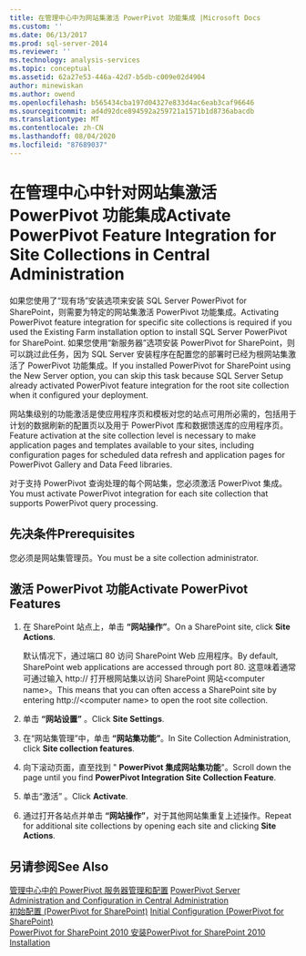 ```yaml
---
title: 在管理中心中为网站集激活 PowerPivot 功能集成 |Microsoft Docs
ms.custom: ''
ms.date: 06/13/2017
ms.prod: sql-server-2014
ms.reviewer: ''
ms.technology: analysis-services
ms.topic: conceptual
ms.assetid: 62a27e53-446a-42d7-b5db-c009e02d4904
author: minewiskan
ms.author: owend
ms.openlocfilehash: b565434cba197d04327e833d4ac6eab3caf96646
ms.sourcegitcommit: ad4d92dce894592a259721a1571b1d8736abacdb
ms.translationtype: MT
ms.contentlocale: zh-CN
ms.lasthandoff: 08/04/2020
ms.locfileid: "87689037"
---
```

# <a name="activate-powerpivot-feature-integration-for-site-collections-in-central-administration"></a><span data-ttu-id="fae40-102">在管理中心中针对网站集激活 PowerPivot 功能集成</span><span class="sxs-lookup"><span data-stu-id="fae40-102">Activate PowerPivot Feature Integration for Site Collections in Central Administration</span></span>
  <span data-ttu-id="fae40-103">如果您使用了“现有场”安装选项来安装 SQL Server PowerPivot for SharePoint，则需要为特定的网站集激活 PowerPivot 功能集成。</span><span class="sxs-lookup"><span data-stu-id="fae40-103">Activating PowerPivot feature integration for specific site collections is required if you used the Existing Farm installation option to install SQL Server PowerPivot for SharePoint.</span></span> <span data-ttu-id="fae40-104">如果您使用“新服务器”选项安装 PowerPivot for SharePoint，则可以跳过此任务，因为 SQL Server 安装程序在配置您的部署时已经为根网站集激活了 PowerPivot 功能集成。</span><span class="sxs-lookup"><span data-stu-id="fae40-104">If you installed PowerPivot for SharePoint using the New Server option, you can skip this task because SQL Server Setup already activated PowerPivot feature integration for the root site collection when it configured your deployment.</span></span>  
  
 <span data-ttu-id="fae40-105">网站集级别的功能激活是使应用程序页和模板对您的站点可用所必需的，包括用于计划的数据刷新的配置页以及用于 PowerPivot 库和数据馈送库的应用程序页。</span><span class="sxs-lookup"><span data-stu-id="fae40-105">Feature activation at the site collection level is necessary to make application pages and templates available to your sites, including configuration pages for scheduled data refresh and application pages for PowerPivot Gallery and Data Feed libraries.</span></span>  
  
 <span data-ttu-id="fae40-106">对于支持 PowerPivot 查询处理的每个网站集，您必须激活 PowerPivot 集成。</span><span class="sxs-lookup"><span data-stu-id="fae40-106">You must activate PowerPivot integration for each site collection that supports PowerPivot query processing.</span></span>  
  
## <a name="prerequisites"></a><span data-ttu-id="fae40-107">先决条件</span><span class="sxs-lookup"><span data-stu-id="fae40-107">Prerequisites</span></span>  
 <span data-ttu-id="fae40-108">您必须是网站集管理员。</span><span class="sxs-lookup"><span data-stu-id="fae40-108">You must be a site collection administrator.</span></span>  
  
## <a name="activate-powerpivot-features"></a><span data-ttu-id="fae40-109">激活 PowerPivot 功能</span><span class="sxs-lookup"><span data-stu-id="fae40-109">Activate PowerPivot Features</span></span>  
  
1.  <span data-ttu-id="fae40-110">在 SharePoint 站点上，单击 **“网站操作”**。</span><span class="sxs-lookup"><span data-stu-id="fae40-110">On a SharePoint site, click **Site Actions**.</span></span>  
  
     <span data-ttu-id="fae40-111">默认情况下，通过端口 80 访问 SharePoint Web 应用程序。</span><span class="sxs-lookup"><span data-stu-id="fae40-111">By default, SharePoint web applications are accessed through port 80.</span></span> <span data-ttu-id="fae40-112">这意味着通常可通过输入 http:// 打开根网站集以访问 SharePoint 网站\<computer name>。</span><span class="sxs-lookup"><span data-stu-id="fae40-112">This means that you can often access a SharePoint site by entering http://\<computer name> to open the root site collection.</span></span>  
  
2.  <span data-ttu-id="fae40-113">单击 **“网站设置”** 。</span><span class="sxs-lookup"><span data-stu-id="fae40-113">Click **Site Settings**.</span></span>  
  
3.  <span data-ttu-id="fae40-114">在“网站集管理”中，单击 **“网站集功能”**。</span><span class="sxs-lookup"><span data-stu-id="fae40-114">In Site Collection Administration, click **Site collection features**.</span></span>  
  
4.  <span data-ttu-id="fae40-115">向下滚动页面，直至找到 " **PowerPivot 集成网站集功能**"。</span><span class="sxs-lookup"><span data-stu-id="fae40-115">Scroll down the page until you find **PowerPivot Integration Site Collection Feature**.</span></span>  
  
5.  <span data-ttu-id="fae40-116">单击“激活”  。</span><span class="sxs-lookup"><span data-stu-id="fae40-116">Click **Activate**.</span></span>  
  
6.  <span data-ttu-id="fae40-117">通过打开各站点并单击 **“网站操作”**，对于其他网站集重复上述操作。</span><span class="sxs-lookup"><span data-stu-id="fae40-117">Repeat for additional site collections by opening each site and clicking **Site Actions**.</span></span>  
  
## <a name="see-also"></a><span data-ttu-id="fae40-118">另请参阅</span><span class="sxs-lookup"><span data-stu-id="fae40-118">See Also</span></span>  
 <span data-ttu-id="fae40-119">[管理中心中的 PowerPivot 服务器管理和配置](power-pivot-server-administration-and-configuration-in-central-administration.md) </span><span class="sxs-lookup"><span data-stu-id="fae40-119">[PowerPivot Server Administration and Configuration in Central Administration](power-pivot-server-administration-and-configuration-in-central-administration.md) </span></span>  
 <span data-ttu-id="fae40-120">[初始配置 &#40;PowerPivot for SharePoint&#41;](../../sql-server/install/initial-configuration-powerpivot-for-sharepoint.md) </span><span class="sxs-lookup"><span data-stu-id="fae40-120">[Initial Configuration &#40;PowerPivot for SharePoint&#41;](../../sql-server/install/initial-configuration-powerpivot-for-sharepoint.md) </span></span>  
 [<span data-ttu-id="fae40-121">PowerPivot for SharePoint 2010 安装</span><span class="sxs-lookup"><span data-stu-id="fae40-121">PowerPivot for SharePoint 2010 Installation</span></span>](../../sql-server/install/powerpivot-for-sharepoint-2010-installation.md)  
  
  
